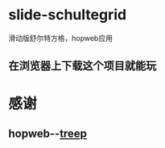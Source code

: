 # slide-schultegrid
滑动版舒尔特方格，hopweb应用
## 在浏览器上下载这个项目就能玩
# 感谢
## hopweb--[treep](https://github.com/ATreep/atreep.github.io)
